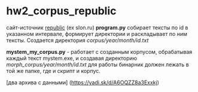 # hw2_corpus_republic

сайт-источник [republic](www.republic.ru) (ex slon.ru)
__program.py__ собирает тексты по id в указанном интервале, формирует директории и раскладывает по ним тексты.
Создается директория _corpus/year/month/id.txt_

__mystem_my_corpus.py__ - работает с созданным корпусом, обрабатывая каждый текст mystem.exe, и создавая директорию
_morph_corpus/year/month/id.txt_
для работы бинарник должен лежать в той же папке, где и скрипт и корпус.

[два архива с данными] (https://yadi.sk/d/A6OQZZ8a3Exxkj)
